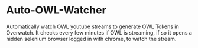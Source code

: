 # Auto-OWL-Watcher
Automatically watch OWL youtube streams to generate OWL Tokens in Overwatch. It checks every few minutes if OWL is streaming, if so it opens a hidden selenium browser logged in with chrome, to watch the stream.
